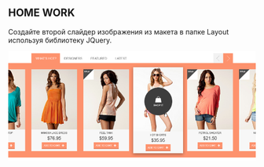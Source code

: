 ﻿## HOME WORK

Создайте второй слайдер изображения из макета в папке Layout используя библиотеку JQuery.

![task4.png](https://github.com/OleksandrPetryk/Perspectiva/blob/master/Layout/homepage_desktop_regform-assets/Slider2.PNG)